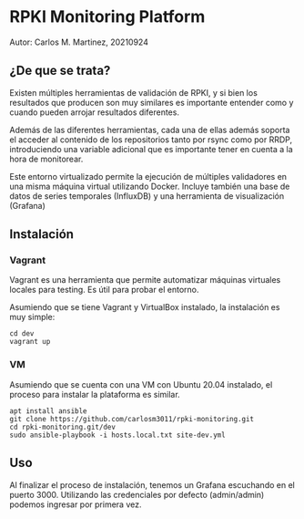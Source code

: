 # RPKI Monitoring Platform

Autor: Carlos M. Martinez, 20210924

## ¿De que se trata?

Existen múltiples herramientas de validación de RPKI, y si bien los resultados que producen son muy similares es importante entender como y cuando pueden arrojar resultados diferentes.

Además de las diferentes herramientas, cada una de ellas además soporta el acceder al contenido de los repositorios tanto por rsync como por RRDP, introduciendo una variable adicional que es importante tener en cuenta a la hora de monitorear.

Este entorno virtualizado permite la ejecución de múltiples validadores en una misma máquina virtual utilizando Docker. Incluye también una base de datos de series temporales (InfluxDB) y una herramienta de visualización (Grafana)

## Instalación

### Vagrant

Vagrant es una herramienta que permite automatizar máquinas virtuales locales para testing. Es útil para probar el entorno.

Asumiendo que se tiene Vagrant y VirtualBox instalado, la instalación es muy simple:

```
cd dev
vagrant up
```

### VM 

Asumiendo que se cuenta con una VM con Ubuntu 20.04 instalado, el proceso para instalar la plataforma es similar.

```
apt install ansible
git clone https://github.com/carlosm3011/rpki-monitoring.git
cd rpki-monitoring.git/dev
sudo ansible-playbook -i hosts.local.txt site-dev.yml
```

## Uso

Al finalizar el proceso de instalación, tenemos un Grafana escuchando en el puerto 3000. Utilizando las credenciales por defecto (admin/admin) podemos ingresar por primera vez.



